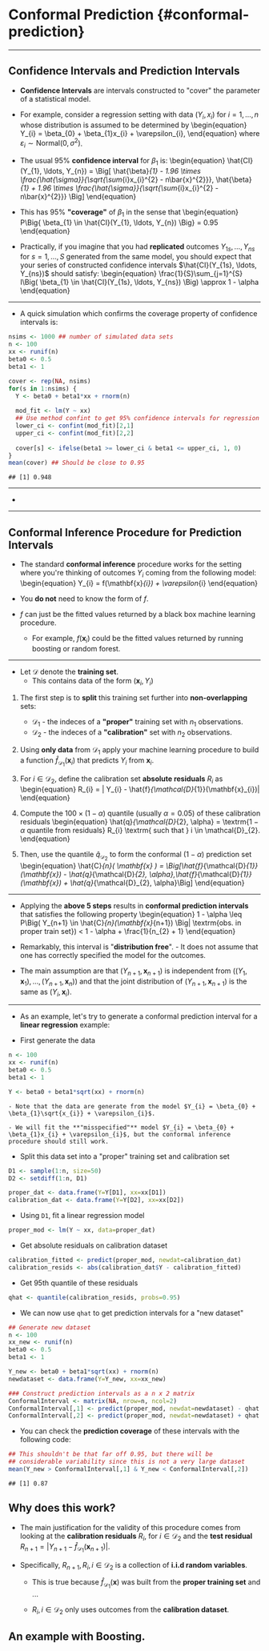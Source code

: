 # Conformal Prediction {#conformal-prediction}

---


## Confidence Intervals and Prediction Intervals

- **Confidence Intervals** are intervals constructed to "cover" the parameter of a statistical model.

- For example, consider a regression setting with data $(Y_{i}, x_{i})$ for $i = 1, \ldots, n$ whose distribution is
assumed to be determined by
\begin{equation}
Y_{i} = \beta_{0} + \beta_{1}x_{i} + \varepsilon_{i},
\end{equation}
where $\varepsilon_{i} \sim \textrm{Normal}(0, \sigma^{2})$.

- The usual $95\%$ **confidence interval** for $\beta_{1}$ is:
\begin{equation}
\hat{CI}(Y_{1}, \ldots, Y_{n}) = \Big[ \hat{\beta}_{1} - 1.96 \times \frac{\hat{\sigma}}{\sqrt{\sum_{i}x_{i}^{2} - n\bar{x}^{2}}}, \hat{\beta}_{1} + 1.96 \times \frac{\hat{\sigma}}{\sqrt{\sum_{i}x_{i}^{2} - n\bar{x}^{2}}} \Big]
\end{equation}

- This has $95\%$ **"coverage"** of $\beta_{1}$ in the sense that
\begin{equation}
P\Big\{ \beta_{1} \in \hat{CI}(Y_{1}, \ldots, Y_{n}) \Big\} = 0.95
\end{equation}

- Practically, if you imagine that you had **replicated** outcomes $Y_{1s}, \ldots, Y_{ns}$ for $s = 1, \ldots, S$
generated from the same model, you should expect that your series 
of constructed confidence intervals $\hat{CI}(Y_{1s}, \ldots, Y_{ns})$ should satisfy:
\begin{equation}
\frac{1}{S}\sum_{j=1}^{S} I\Big( \beta_{1} \in \hat{CI}(Y_{1s}, \ldots, Y_{ns}) \Big) \approx 1 - \alpha
\end{equation}

---

- A quick simulation which confirms the coverage property of confidence intervals is:

```r
nsims <- 1000 ## number of simulated data sets
n <- 100
xx <- runif(n)
beta0 <- 0.5
beta1 <- 1

cover <- rep(NA, nsims)
for(s in 1:nsims) {
  Y <- beta0 + beta1*xx + rnorm(n)
  
  mod_fit <- lm(Y ~ xx)
  ## Use method confint to get 95% confidence intervals for regression coefficients:
  lower_ci <- confint(mod_fit)[2,1]
  upper_ci <- confint(mod_fit)[2,2]  
    
  cover[s] <- ifelse(beta1 >= lower_ci & beta1 <= upper_ci, 1, 0)
}
mean(cover) ## Should be close to 0.95
```

```
## [1] 0.948
```

---

* 


---

## Conformal Inference Procedure for Prediction Intervals

* The standard **conformal inference** procedure works for the setting where you're thinking of
outcomes $Y_{i}$ coming from the following model:
\begin{equation}
Y_{i} = f(\mathbf{x}_{i}) + \varepsilon_{i}
\end{equation}

* You **do not** need to know the form of $f$.

* $f$ can just be the fitted values returned by a black box machine learning procedure.
    - For example, $f(\mathbf{x}_{i})$ could be the fitted values returned by running boosting or random forest.

---

* Let $\mathcal{D}$ denote the **training set**.
    + This contains data of the form $(\mathbf{x}_{i}, Y_{i})$

1. The first step is to **split** this training set further into **non-overlapping** sets:
     + $\mathcal{D}_{1}$ - the indeces of a **"proper"** training set with $n_{1}$ observations.
     + $\mathcal{D}_{2}$ - the indeces of a **"calibration"** set with $n_{2}$ observations.
     
     
2. Using **only data** from $\mathcal{D}_{1}$ apply your machine learning procedure to build
a function $\hat{f}_{\mathcal{D}_{1}}(\mathbf{x}_{i})$ that predicts $Y_{i}$ from $\mathbf{x}_{i}$.

3. For $i \in \mathcal{D}_{2}$, define the calibration set **absolute residuals** $R_{i}$ as
\begin{equation}
R_{i} = | Y_{i} - \hat{f}_{\mathcal{D}_{1}}(\mathbf{x}_{i})|
\end{equation}


4. Compute the $100 \times (1 - \alpha)$ quantile (usually $\alpha = 0.05$) of these calibration residuals
\begin{equation}
\hat{q}_{\mathcal{D}_{2}, \alpha} = \textrm{$1 - \alpha$ quantile from residuals} R_{i} \textrm{ such that } i \in \mathcal{D}_{2}.
\end{equation}

5. Then, use the quantile $\hat{q}_{\mathcal{D}_{2}}$ to form the conformal $(1 - \alpha)$ prediction set
\begin{equation}
\hat{C}_{n}( \mathbf{x} ) = \Big[\hat{f}_{\mathcal{D}_{1}}(\mathbf{x}) - \hat{q}_{\mathcal{D}_{2}, \alpha},\hat{f}_{\mathcal{D}_{1}}(\mathbf{x}) + \hat{q}_{\mathcal{D}_{2}, \alpha}\Big]
\end{equation}

---

* Applying the **above 5 steps** results in **conformal prediction intervals** that satisfies the following property
\begin{equation}
1 - \alpha \leq P\Big( Y_{n+1} \in \hat{C}_{n}(\mathbf{x}_{n+1}) \Big| \textrm{obs. in proper train set}) < 1 - \alpha + \frac{1}{n_{2} + 1}
\end{equation}

* Remarkably, this interval is "**distribution free**".
      - It does not assume that one has correctly specified the model for the outcomes.

* The main assumption are that $(Y_{n+1}, \mathbf{x}_{n+1})$ is independent from $((Y_{1}, \mathbf{x}_{1}), \ldots, (Y_{n+1}, \mathbf{x}_{n}))$
and that the joint distribution of $(Y_{n+1}, \mathbf{x}_{n+1})$ is the same as $(Y_{i}, \mathbf{x}_{i})$.


---

* As an example, let's try to generate a conformal prediction interval for a **linear regression** example:

* First generate the data

```r
n <- 100
xx <- runif(n)
beta0 <- 0.5
beta1 <- 1

Y <- beta0 + beta1*sqrt(xx) + rnorm(n)
```
    - Note that the data are generate from the model $Y_{i} = \beta_{0} + \beta_{1}\sqrt{x_{i}} + \varepsilon_{i}$.
    
    - We will fit the **"misspecified"** model $Y_{i} = \beta_{0} + \beta_{1}x_{i} + \varepsilon_{i}$, but the conformal inference procedure should still work. 
    
    
* Split this data set into a "proper" training set and calibration set

```r
D1 <- sample(1:n, size=50)
D2 <- setdiff(1:n, D1)

proper_dat <- data.frame(Y=Y[D1], xx=xx[D1])
calibration_dat <- data.frame(Y=Y[D2], xx=xx[D2])
```

* Using `D1`, fit a linear regression model

```r
proper_mod <- lm(Y ~ xx, data=proper_dat)
```

* Get absolute residuals on calibration dataset

```r
calibration_fitted <- predict(proper_mod, newdat=calibration_dat)
calibration_resids <- abs(calibration_dat$Y - calibration_fitted)
```

* Get 95th quantile of these residuals

```r
qhat <- quantile(calibration_resids, probs=0.95)
```

* We can now use `qhat` to get prediction intervals for a "new dataset"

```r
## Generate new dataset
n <- 100
xx_new <- runif(n)
beta0 <- 0.5
beta1 <- 1

Y_new <- beta0 + beta1*sqrt(xx) + rnorm(n)
newdataset <- data.frame(Y=Y_new, xx=xx_new)

### Construct prediction intervals as a n x 2 matrix
ConformalInterval <- matrix(NA, nrow=n, ncol=2)
ConformalInterval[,1] <- predict(proper_mod, newdat=newdataset) - qhat
ConformalInterval[,2] <- predict(proper_mod, newdat=newdataset) + qhat
```

* You can check the **prediction coverage** of these intervals with the following code:

```r
## This shouldn't be that far off 0.95, but there will be 
## considerable variability since this is not a very large dataset
mean(Y_new > ConformalInterval[,1] & Y_new < ConformalInterval[,2])
```

```
## [1] 0.87
```

## Why does this work?

* The main justification for the validity of this procedure comes from 
looking at the **calibration residuals** $R_{i}$, for $i \in \mathcal{D}_{2}$ 
and the **test residual** $R_{n + 1} = | Y_{n+1} - \hat{f}_{\mathcal{D}_{1}}(\mathbf{x}_{n+1})|$.

* Specifically, $R_{n+1}, R_{i}, i \in \mathcal{D}_{2}$ is a collection of **i.i.d random variables**.
    - This is true because $\hat{f}_{\mathcal{D}_{1}}(\mathbf{x})$ was built from the **proper training set** and ...
    
    - $R_{i}, i \in \mathcal{D}_{2}$ only uses outcomes from the **calibration dataset**.
    
    
    
## An example with Boosting.






